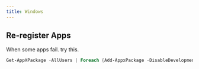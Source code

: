 ```yaml
---
title: Windows
---
```


## Re-register Apps
When some apps fail. try this.
```powershell
Get-AppXPackage -AllUsers | Foreach {Add-AppxPackage -DisableDevelopmentMode -Register "$($_.InstallLocation)\AppXManifest.xml"}
```
